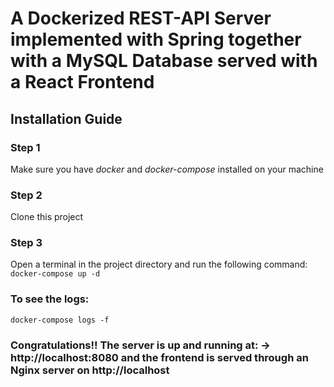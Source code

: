 
# A Dockerized REST-API Server implemented with Spring together with a MySQL Database served with a React Frontend

## Installation Guide

### Step 1
Make sure you have *docker* and *docker-compose* installed on your machine

### Step 2
Clone this project

### Step 3
Open a terminal in the project directory and run the following command:
`docker-compose up -d`

### To see the logs:
`docker-compose logs -f`

### Congratulations!! The server is up and running at: -> http://localhost:8080 and the frontend is served through an Nginx server on http://localhost
